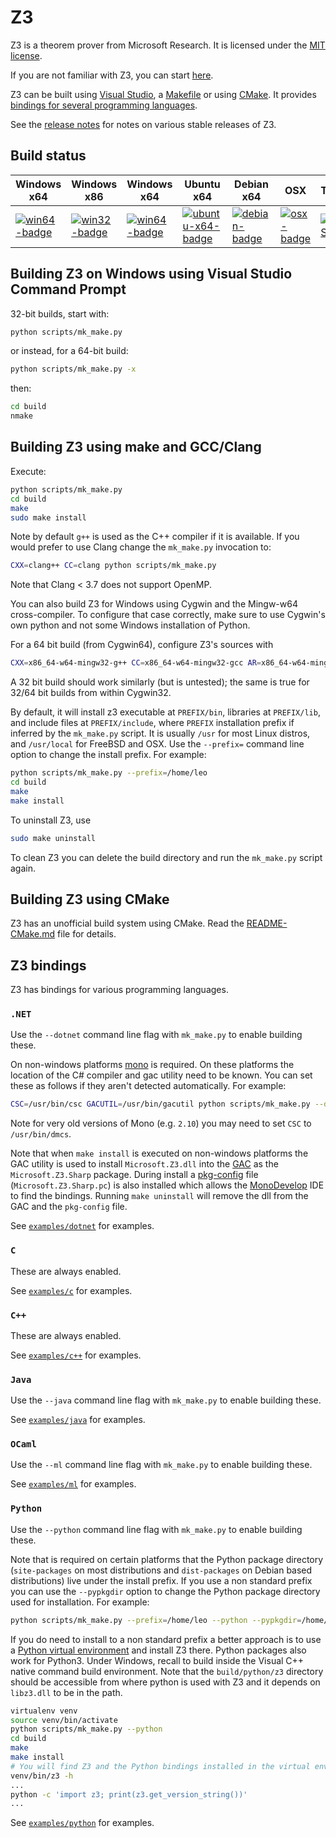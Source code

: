 # Z3

Z3 is a theorem prover from Microsoft Research. It is licensed
under the [MIT license](LICENSE.txt).

If you are not familiar with Z3, you can start [here](https://github.com/Z3Prover/z3/wiki#background).

Z3 can be built using [Visual Studio][1], a [Makefile][2] or using [CMake][3]. It provides
[bindings for several programming languages][4].

See the [release notes](RELEASE_NOTES) for notes on various stable releases of Z3.

## Build status

| Windows x64 | Windows x86 | Windows x64 | Ubuntu x64 | Debian x64 | OSX | TravisCI |
| ----------- | ----------- | ----------- | ---------- | ---------- | --- | -------- |
[![win64-badge](https://z3build.visualstudio.com/_apis/public/build/definitions/2e0aa542-a22c-4b1a-8dcd-3ebae8e12db4/4/badge)](https://z3build.visualstudio.com/Z3Build/_build/index?definitionId=4) | [![win32-badge](https://cz3.visualstudio.com/_apis/public/build/definitions/bf14bcc7-ebd4-4240-812c-5972fa59e0ad/4/badge)](https://cz3.visualstudio.com/Z3/_build/index?definitionId=4) | [![win64-badge](https://cz3.visualstudio.com/_apis/public/build/definitions/bf14bcc7-ebd4-4240-812c-5972fa59e0ad/7/badge)](https://cz3.visualstudio.com/Z3/_build/index?definitionId=7) | [![ubuntu-x64-badge](https://cz3.visualstudio.com/_apis/public/build/definitions/bf14bcc7-ebd4-4240-812c-5972fa59e0ad/3/badge)](https://cz3.visualstudio.com/Z3/_build/index?definitionId=3) | [![debian-badge](https://cz3.visualstudio.com/_apis/public/build/definitions/bf14bcc7-ebd4-4240-812c-5972fa59e0ad/5/badge)](https://cz3.visualstudio.com/Z3/_build/index?definitionId=5) | [![osx-badge](https://cz3.visualstudio.com/_apis/public/build/definitions/bf14bcc7-ebd4-4240-812c-5972fa59e0ad/2/badge)](https://cz3.visualstudio.com/Z3/_build/index?definitionId=2) | [![Build Status](https://travis-ci.org/Z3Prover/z3.svg?branch=master)](https://travis-ci.org/Z3Prover/z3)

[1]: #building-z3-on-windows-using-visual-studio-command-prompt
[2]: #building-z3-using-make-and-gccclang
[3]: #building-z3-using-cmake
[4]: #z3-bindings

## Building Z3 on Windows using Visual Studio Command Prompt

32-bit builds, start with:

```bash
python scripts/mk_make.py
```

or instead, for a 64-bit build:

```bash
python scripts/mk_make.py -x
```

then:

```bash
cd build
nmake
```

## Building Z3 using make and GCC/Clang

Execute:

```bash
python scripts/mk_make.py
cd build
make
sudo make install
```

Note by default ``g++`` is used as the C++ compiler if it is available. If you
would prefer to use Clang change the ``mk_make.py`` invocation to:

```bash
CXX=clang++ CC=clang python scripts/mk_make.py
```

Note that Clang < 3.7 does not support OpenMP.

You can also build Z3 for Windows using Cygwin and the Mingw-w64 cross-compiler.
To configure that case correctly, make sure to use Cygwin's own python and not
some Windows installation of Python.

For a 64 bit build (from Cygwin64), configure Z3's sources with
```bash
CXX=x86_64-w64-mingw32-g++ CC=x86_64-w64-mingw32-gcc AR=x86_64-w64-mingw32-ar python scripts/mk_make.py
```
A 32 bit build should work similarly (but is untested); the same is true for 32/64 bit builds from within Cygwin32.

By default, it will install z3 executable at ``PREFIX/bin``, libraries at
``PREFIX/lib``, and include files at ``PREFIX/include``, where ``PREFIX``
installation prefix if inferred by the ``mk_make.py`` script. It is usually
``/usr`` for most Linux distros, and ``/usr/local`` for FreeBSD and OSX. Use
the ``--prefix=`` command line option to change the install prefix. For example:

```bash
python scripts/mk_make.py --prefix=/home/leo
cd build
make
make install
```

To uninstall Z3, use

```bash
sudo make uninstall
```

To clean Z3 you can delete the build directory and run the ``mk_make.py`` script again.

## Building Z3 using CMake

Z3 has an unofficial build system using CMake. Read the [README-CMake.md](README-CMake.md)
file for details.

## Z3 bindings

Z3 has bindings for various programming languages.

### ``.NET``

Use the ``--dotnet`` command line flag with ``mk_make.py`` to enable building these.

On non-windows platforms [mono](http://www.mono-project.com/) is required. On these
platforms the location of the C# compiler and gac utility need to be known. You
can set these as follows if they aren't detected automatically. For example:

```bash
CSC=/usr/bin/csc GACUTIL=/usr/bin/gacutil python scripts/mk_make.py --dotnet
```

Note for very old versions of Mono (e.g. ``2.10``) you may need to set ``CSC``
to ``/usr/bin/dmcs``.

Note that when ``make install`` is executed on non-windows platforms the GAC
utility is used to install ``Microsoft.Z3.dll`` into the
[GAC](http://www.mono-project.com/docs/advanced/assemblies-and-the-gac/) as the
``Microsoft.Z3.Sharp`` package. During install a
[pkg-config](http://www.freedesktop.org/wiki/Software/pkg-config/) file
(``Microsoft.Z3.Sharp.pc``) is also installed which allows the
[MonoDevelop](http://www.monodevelop.com/) IDE to find the bindings. Running
``make uninstall`` will remove the dll from the GAC and the ``pkg-config`` file.

See [``examples/dotnet``](examples/dotnet) for examples.

### ``C``

These are always enabled.

See [``examples/c``](examples/c) for examples.

### ``C++``

These are always enabled.

See [``examples/c++``](examples/c++) for examples.

### ``Java``

Use the ``--java`` command line flag with ``mk_make.py`` to enable building these.

See [``examples/java``](examples/java) for examples.

### ``OCaml``

Use the ``--ml`` command line flag with ``mk_make.py`` to enable building these.

See [``examples/ml``](examples/ml) for examples.

### ``Python``

Use the ``--python`` command line flag with ``mk_make.py`` to enable building these.

Note that is required on certain platforms that the Python package directory
(``site-packages`` on most distributions and ``dist-packages`` on Debian based
distributions) live under the install prefix. If you use a non standard prefix
you can use the ``--pypkgdir`` option to change the Python package directory
used for installation. For example:

```bash
python scripts/mk_make.py --prefix=/home/leo --python --pypkgdir=/home/leo/lib/python-2.7/site-packages
```

If you do need to install to a non standard prefix a better approach is to use
a [Python virtual environment](https://virtualenv.readthedocs.org/en/latest/)
and install Z3 there. Python packages also work for Python3.
Under Windows, recall to build inside the Visual C++ native command build environment.
Note that the ``build/python/z3`` directory should be accessible from where python is used with Z3 
and it depends on ``libz3.dll`` to be in the path.

```bash
virtualenv venv
source venv/bin/activate
python scripts/mk_make.py --python
cd build
make
make install
# You will find Z3 and the Python bindings installed in the virtual environment
venv/bin/z3 -h
...
python -c 'import z3; print(z3.get_version_string())'
...
```

See [``examples/python``](examples/python) for examples.

